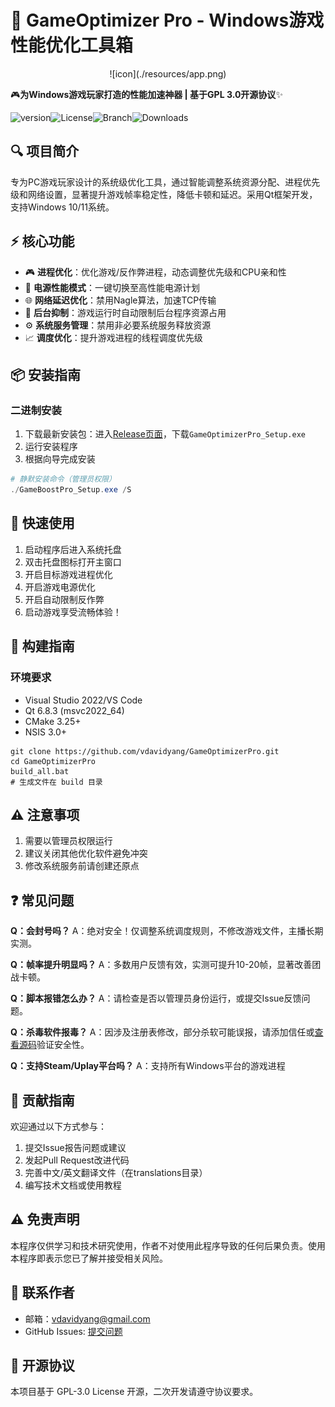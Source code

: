 # 🚀 GameOptimizer Pro - Windows游戏性能优化工具箱

<div style="text-align:center">   ![icon](./resources/app.png) </div>

🎮**为Windows游戏玩家打造的性能加速神器 | 基于GPL 3.0开源协议**✨

![version](https://img.shields.io/badge/version-1.0.0-blue)![License](https://img.shields.io/badge/license-GPLv3-blue)![Branch](https://img.shields.io/github/actions/workflow/build.yml?branch=main)![Downloads](https://img.shields.io/github/downloads/vdavidyang/GameOptimizerPro/total)

## 🔍 项目简介

专为PC游戏玩家设计的系统级优化工具，通过智能调整系统资源分配、进程优先级和网络设置，显著提升游戏帧率稳定性，降低卡顿和延迟。采用Qt框架开发，支持Windows 10/11系统。

## ⚡ 核心功能

- 🎮 **进程优化**：优化游戏/反作弊进程，动态调整优先级和CPU亲和性
- 🔋 **电源性能模式**：一键切换至高性能电源计划
- 🌐 **网络延迟优化**：禁用Nagle算法，加速TCP传输
- 🛑 **后台抑制**：游戏运行时自动限制后台程序资源占用
- ⚙️ **系统服务管理**：禁用非必要系统服务释放资源
- 📈 **调度优化**：提升游戏进程的线程调度优先级

## 📦 安装指南

### 二进制安装

1. 下载最新安装包：进入[Release页面](https://github.com/yourusername/GameOptimizerPro/releases)，下载`GameOptimizerPro_Setup.exe`
2. 运行安装程序
3. 根据向导完成安装

```powershell
# 静默安装命令（管理员权限）
./GameBoostPro_Setup.exe /S
```

## 🚦 快速使用

1. 启动程序后进入系统托盘
2. 双击托盘图标打开主窗口
3. 开启目标游戏进程优化
4. 开启游戏电源优化
5. 开启自动限制反作弊
6. 启动游戏享受流畅体验！

## 🔨 构建指南

### 环境要求

- Visual Studio 2022/VS Code
- Qt 6.8.3 (msvc2022_64)
- CMake 3.25+
- NSIS 3.0+

```
git clone https://github.com/vdavidyang/GameOptimizerPro.git
cd GameOptimizerPro
build_all.bat
# 生成文件在 build 目录
```

## ⚠️ 注意事项

1. 需要以管理员权限运行
3. 建议关闭其他优化软件避免冲突
4. 修改系统服务前请创建还原点

## ❓ 常见问题

**Q：会封号吗？**
A：绝对安全！仅调整系统调度规则，不修改游戏文件，主播长期实测。

**Q：帧率提升明显吗？**
A：多数用户反馈有效，实测可提升10-20帧，显著改善团战卡顿。

**Q：脚本报错怎么办？**
A：请检查是否以管理员身份运行，或提交Issue反馈问题。

**Q：杀毒软件报毒？** 
A：因涉及注册表修改，部分杀软可能误报，请添加信任或[查看源码](src/)验证安全性。  

**Q：支持Steam/Uplay平台吗？**
A：支持所有Windows平台的游戏进程

## 🤝 贡献指南

欢迎通过以下方式参与：

1. 提交Issue报告问题或建议
2. 发起Pull Request改进代码
3. 完善中文/英文翻译文件（在translations目录）
4. 编写技术文档或使用教程

## ⚠️ 免责声明

本程序仅供学习和技术研究使用，作者不对使用此程序导致的任何后果负责。使用本程序即表示您已了解并接受相关风险。

## 📧 联系作者

- 邮箱：vdavidyang@gmail.com
- GitHub Issues: [提交问题](https://github.com/vdavidyang/GameOptimizerPro/issues)

## 📜 开源协议

本项目基于 GPL-3.0 License 开源，二次开发请遵守协议要求。